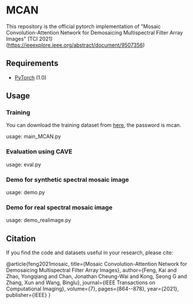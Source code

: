 # MCAN
This repository is the official pytorch implementation of "Mosaic Convolution-Attention Network for Demosaicing Multispectral Filter Array Images" (TCI 2021) (https://ieeexplore.ieee.org/abstract/document/9507356)

## Requirements

* [PyTorch](https://pytorch.org/) (1.0)

## Usage
### Training
You can download the training dataset from [here](https://pan.baidu.com/s/1kiJZhwqYIwtqINNX-fXrnw), the password is mcan.

usage: main_MCAN.py

### Evaluation using CAVE
usage: eval.py

### Demo for synthetic spectral mosaic image
usage: demo.py

### Demo for real spectral mosaic image
usage: demo_realimage.py

## Citation

If you find the code and datasets useful in your research, please cite:

@article{feng2021mosaic, title={Mosaic Convolution-Attention Network for Demosaicing Multispectral Filter Array Images}, author={Feng, Kai and Zhao, Yongqiang and Chan, Jonathan Cheung-Wai and Kong, Seong G and Zhang, Xun and Wang, Binglu}, journal={IEEE Transactions on Computational Imaging}, volume={7}, pages={864--878}, year={2021}, publisher={IEEE} }
